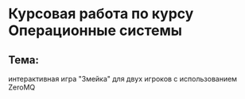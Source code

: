 # Курсовая работа по курсу Операционные системы
## Тема:
интерактивная игра "Змейка" для двух игроков с использованием ZeroMQ
